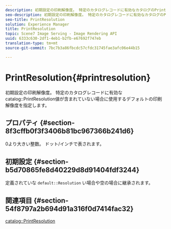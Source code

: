 ```yaml
---
description: 初期設定の印刷解像度。 特定のカタログレコードに有効なカタログのPrintResolution値が含まれていない場合に使用する初期設定の印刷解像度を指定します。
seo-description: 初期設定の印刷解像度。 特定のカタログレコードに有効なカタログのPrintResolution値が含まれていない場合に使用する初期設定の印刷解像度を指定します。
seo-title: PrintResolution
solution: Experience Manager
title: PrintResolution
topic: Scene7 Image Serving - Image Rendering API
uuid: 6333c630-2df1-4eb1-b2fb-e67692f747eb
translation-type: tm+mt
source-git-commit: 7bc7b3a86fbcdc57cfdc31745fae3afc06e44b15

---
```



# PrintResolution{#printresolution}

初期設定の印刷解像度。 特定のカタログレコードに有効なcatalog::PrintResolution値が含まれていない場合に使用するデフォルトの印刷解像度を指定します。

## プロパティ {#section-8f3cffb0f3f3406b81bc967366b241d6}

0より大きい整数。 ドット/インチで表されます。

## 初期設定 {#section-b5d70865fe8d40229d8d91404fdf3244}

定義されていな `default::Resolution` い場合や空の場合に継承されます。

## 関連項目 {#section-54f8797a2b694d91a316f0d7414fac32}

[catalog::PrintResolution](../../../../../is-api/image-catalog/image-serving-api-ref/c-image-catalog-reference/c-image-svg-data-reference/c-image-data-reference/r-printresolution-cat.md#reference-4ebb2e136995470b84b7c5e10cb8e5f5)
